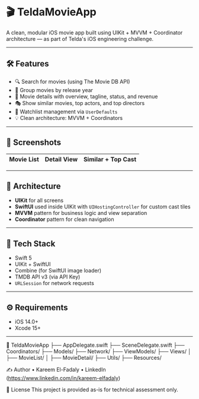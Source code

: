 # 🎬 TeldaMovieApp

A clean, modular iOS movie app built using UIKit + MVVM + Coordinator architecture — as part of Telda's iOS engineering challenge.

---

## 🛠️ Features

- 🔍 Search for movies (using The Movie DB API)
- 📆 Group movies by release year
- 📑 Movie details with overview, tagline, status, and revenue
- 🎭 Show similar movies, top actors, and top directors
- 📌 Watchlist management via `UserDefaults`
- 💡 Clean architecture: MVVM + Coordinators

---

## 📸 Screenshots

| Movie List | Detail View | Similar + Top Cast |
|------------|-------------|--------------------|


---

## 🧠 Architecture

- **UIKit** for all screens
- **SwiftUI** used inside UIKit with `UIHostingController` for custom cast tiles
- **MVVM** pattern for business logic and view separation
- **Coordinator** pattern for clean navigation

---

## 🧪 Tech Stack

- Swift 5
- UIKit + SwiftUI
- Combine (for SwiftUI image loader)
- TMDB API v3 (via API Key)
- `URLSession` for network requests

---

## ⚙️ Requirements

- iOS 14.0+
- Xcode 15+

---


📂 TeldaMovieApp
├── AppDelegate.swift
├── SceneDelegate.swift
├── Coordinators/
├── Models/
├── Network/
├── ViewModels/
├── Views/
│   ├── MovieList/
│   ├── MovieDetail/
├── Utils/
├── Resources/


✍️ Author
    •    Kareem El-Fadaly
    •    LinkedIn (https://www.linkedin.com/in/kareem-elfadaly)


📄 License
This project is provided as-is for technical assessment only.
